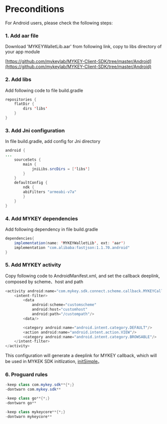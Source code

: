 # Preconditions

For Android users, please check the following steps:

### 1. Add aar file

Download 'MYKEYWalletLib.aar' from following link, copy to libs directory of your app module

[https://github.com/mykeylab/MYKEY-Client-SDK/tree/master/Android](https://github.com/mykeylab/MYKEY-Client-SDK/tree/master/Android)

### 2. Add libs

Add following code to file build.gradle

```java
repositories {
    flatDir {
        dirs 'libs'
    }
}
```

### 3. Add Jni configuration

In file build.gradle, add config for Jni directory

```java
android {
...
    sourceSets {
        main {
            jniLibs.srcDirs = ['libs']
        }
    }
    defaultConfig {
        ndk {
        abiFilters "armeabi-v7a"
        }
    }
}
```

### 4. Add MYKEY dependencies

Add following dependency in file build.gradle

```java
dependencies{
    implementation(name: 'MYKEYWalletLib', ext: 'aar')
    implementation "com.alibaba:fastjson:1.1.70.android"
}
```

### 5. Add MYKEY activity

Copy following code to AndroidManifest.xml, and set the callback deeplink, composed by scheme、host and path

```java
<activity android:name="com.mykey.sdk.connect.scheme.callback.MYKEYCallbackActivity">
    <intent-filter>
        <data
            android:scheme="customscheme"
            android:host="customhost"
            android:path="/custompath"/>
        <data/>

        <category android:name="android.intent.category.DEFAULT"/>
        <action android:name="android.intent.action.VIEW"/>
        <category android:name="android.intent.category.BROWSABLE"/>
    </intent-filter>
</activity>
```

This configuration will generate a deeplink for MYKEY callback, which will be used in MYKEK SDK initlization, [initSimple](../../dive-into-mykey/classes-and-methods/#initsimplerequest)。

### 6. Proguard rules

```java
-keep class com.mykey.sdk**{*;}
-dontwarn com.mykey.sdk**

-keep class go**{*;}
-dontwarn go**

-keep class mykeycore**{*;}
-dontwarn mykeycore**
```


